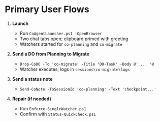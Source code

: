 # Primary User Flows

1) **Launch**
   - Run `CoAgentLauncher.ps1 -OpenBrowser`
   - Two chat tabs open; clipboard primed with greeting
   - Watchers started for `co-planning` and `co-migrate`

2) **Send a DO from Planning to Migrate**
   - `Drop-CoDO -To 'co-migrate' -Title 'DO-Task' -Body @' ... '@`
   - Watcher executes; logs in `sessions\co-migrate\logs`

3) **Send a status note**
   - `Send-CoNote -ToSessionId 'co-planning' -Text 'checkpoint...'`

4) **Repair (if needed)**
   - Run `Enforce-SingleWatcher.ps1`
   - Confirm with `Status-QuickCheck.ps1`
